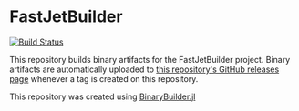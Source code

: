 # FastJetBuilder

[![Build Status](https://travis-ci.com/jstrube/FastJetBuilder.svg?branch=master)](https://travis-ci.com/jstrube/FastJetBuilder)

This repository builds binary artifacts for the FastJetBuilder project. Binary artifacts are automatically uploaded to
[this repository's GitHub releases page](https://github.com/jstrube/FastJetBuilder/releases) whenever a tag is created
on this repository.

This repository was created using [BinaryBuilder.jl](https://github.com/JuliaPackaging/BinaryBuilder.jl)
